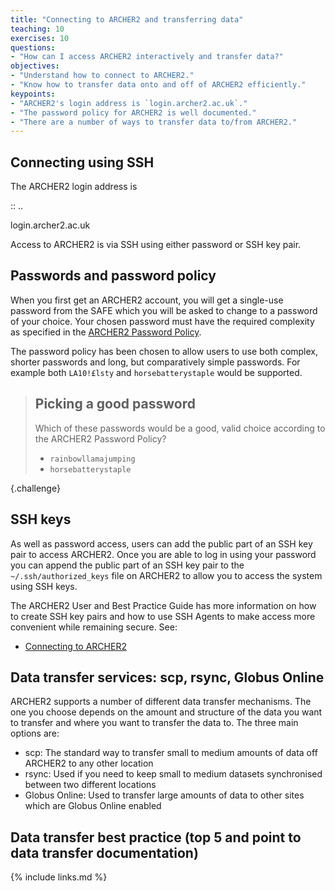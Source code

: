 ```yaml
---
title: "Connecting to ARCHER2 and transferring data"
teaching: 10
exercises: 10
questions:
- "How can I access ARCHER2 interactively and transfer data?"
objectives:
- "Understand how to connect to ARCHER2."
- "Know how to transfer data onto and off of ARCHER2 efficiently."
keypoints:
- "ARCHER2's login address is `login.archer2.ac.uk`."
- "The password policy for ARCHER2 is well documented."
- "There are a number of ways to transfer data to/from ARCHER2."
---
```


## Connecting using SSH

The ARCHER2 login address is

:: ..

  login.archer2.ac.uk

Access to ARCHER2 is via SSH using either password or SSH key pair.

## Passwords and password policy

When you first get an ARCHER2 account, you will get a single-use password from the 
SAFE which you will be asked to change to a password of your choice. Your chosen 
password must have the required complexity as specified in the
[ARCHER2 Password Policy](https://www.archer2.ac.uk/about/policies/passwords_usernames.html).

The password policy has been chosen to allow users to use both complex, shorter passwords and
long, but comparatively simple passwords. For example both `LA10!£lsty` and `horsebatterystaple`
would be supported.

> ## Picking a good password
> Which of these passwords would be a good, valid choice according to the ARCHER2 Password
> Policy?
> * `rainbowllamajumping`
> * `horsebatterystaple`
> 
{.challenge}

## SSH keys

As well as password access, users can add the public part of an SSH key pair to access ARCHER2.
Once you are able to log in using your password you can append the public part of an SSH key 
pair to the `~/.ssh/authorized_keys` file on ARCHER2 to allow you to access the system using 
SSH keys.

The ARCHER2 User and Best Practice Guide has more information on how to create SSH key pairs
and how to use SSH Agents to make access more convenient while remaining secure. See:

* [Connecting to ARCHER2](https://docs.archer2.ac.uk/user-guide/connecting.html)

## Data transfer services: scp, rsync, Globus Online

ARCHER2 supports a number of different data transfer mechanisms. The one you choose depends
on the amount and structure of the data you want to transfer and where you want to transfer
the data to. The three main options are:

* scp: The standard way to transfer small to medium amounts of data off ARCHER2 to any other location
* rsync: Used if you need to keep small to medium datasets synchronised between two different locations
* Globus Online: Used to transfer large amounts of data to other sites which are Globus Online enabled



## Data transfer best practice (top 5 and point to data transfer documentation)


{% include links.md %}

